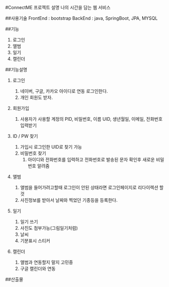 #ConnectME 프로젝트 설명
나의 시간을 담는 웹 서비스

##사용기술
FrontEnd : bootstrap
BackEnd : java, SpringBoot, JPA, MYSQL



##기능
1. 로그인
2. 앨범
3. 일기
4. 캘린더


##기능설명
1. 로그인
   1) 네이버, 구글, 카카오 아이디로 연동 로그인한다.
   2) 개인 회원도 받자.
2. 회원가입
   1) 사용자가 사용할 계정의 PID, 비밀번호, 이름 UID, 생년월일, 이메일, 전화번호 입력받기
3. ID / PW 찾기
   1) 가입시 로그인한 UID로 찾기 가능
   2) 비밀번호 찾기
      1) 아이디와 전화번호를 입력하고 전화번호로 발송된 문자 확인후 새로운 비밀번호 알려줌
4. 앨범
   1) 앨범을 들어가려고할때 로그인이 안된 상태라면 로그인페이지로 리다이렉션 할것
   2) 사진정보를 받아서 날짜와 찍었던 기종등을 등록한다.
5. 일기
   1) 일기 쓰기
   2) 사진도 첨부가능(그림일기처럼)
   3) 날씨
   4) 기분표시 스티커

6. 캘린더
   1) 앨범과 연동할지 말지 고민중
   2) 구글 캘린더와 연동

##산출물

